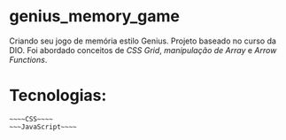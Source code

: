 # genius_memory_game
Criando seu jogo de memória estilo Genius. Projeto baseado no curso da DIO.
Foi abordado conceitos de _CSS Grid_, _manipulação de Array_ e _Arrow Functions_.

# Tecnologias:
~~~~HTML~~~~
~~~~CSS~~~~
~~~JavaScript~~~~